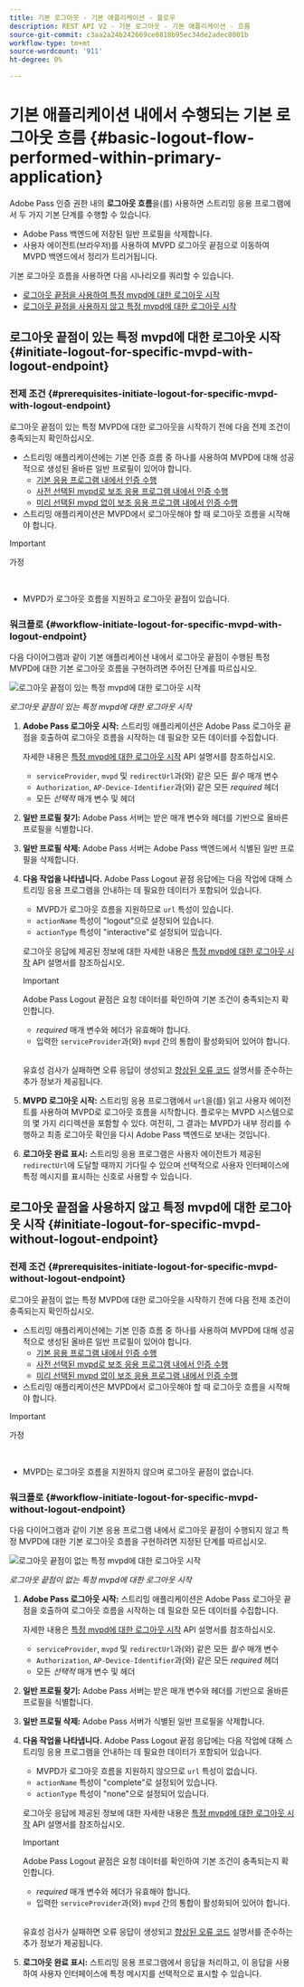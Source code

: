```yaml
---
title: 기본 로그아웃 - 기본 애플리케이션 - 플로우
description: REST API V2 - 기본 로그아웃 - 기본 애플리케이션 - 흐름
source-git-commit: c3aa2a24b242669ce0818b95ec34de2adec8001b
workflow-type: tm+mt
source-wordcount: '911'
ht-degree: 0%

---
```



# 기본 애플리케이션 내에서 수행되는 기본 로그아웃 흐름 {#basic-logout-flow-performed-within-primary-application}

Adobe Pass 인증 권한 내의 **로그아웃 흐름**&#x200B;을(를) 사용하면 스트리밍 응용 프로그램에서 두 가지 기본 단계를 수행할 수 있습니다.

* Adobe Pass 백엔드에 저장된 일반 프로필을 삭제합니다.
* 사용자 에이전트(브라우저)를 사용하여 MVPD 로그아웃 끝점으로 이동하여 MVPD 백엔드에서 정리가 트리거됩니다.

기본 로그아웃 흐름을 사용하면 다음 시나리오를 쿼리할 수 있습니다.

* [로그아웃 끝점을 사용하여 특정 mvpd에 대한 로그아웃 시작](#initiate-logout-for-specific-mvpd-with-logout-endpoint)
* [로그아웃 끝점을 사용하지 않고 특정 mvpd에 대한 로그아웃 시작](#initiate-logout-for-specific-mvpd-without-logout-endpoint)

## 로그아웃 끝점이 있는 특정 mvpd에 대한 로그아웃 시작 {#initiate-logout-for-specific-mvpd-with-logout-endpoint}

### 전제 조건 {#prerequisites-initiate-logout-for-specific-mvpd-with-logout-endpoint}

로그아웃 끝점이 있는 특정 MVPD에 대한 로그아웃을 시작하기 전에 다음 전제 조건이 충족되는지 확인하십시오.

* 스트리밍 애플리케이션에는 기본 인증 흐름 중 하나를 사용하여 MVPD에 대해 성공적으로 생성된 올바른 일반 프로필이 있어야 합니다.
   * [기본 응용 프로그램 내에서 인증 수행](../basic-flows/rest-api-v2-basic-authentication-primary-application-flow.md)
   * [사전 선택된 mvpd로 보조 응용 프로그램 내에서 인증 수행](../basic-flows/rest-api-v2-basic-authentication-secondary-application-flow.md)
   * [미리 선택된 mvpd 없이 보조 응용 프로그램 내에서 인증 수행](../basic-flows/rest-api-v2-basic-authentication-secondary-application-flow.md)
* 스트리밍 애플리케이션은 MVPD에서 로그아웃해야 할 때 로그아웃 흐름을 시작해야 합니다.

>[!IMPORTANT]
>
> 가정
>
> <br/>
> 
> * MVPD가 로그아웃 흐름을 지원하고 로그아웃 끝점이 있습니다.

### 워크플로 {#workflow-initiate-logout-for-specific-mvpd-with-logout-endpoint}

다음 다이어그램과 같이 기본 애플리케이션 내에서 로그아웃 끝점이 수행된 특정 MVPD에 대한 기본 로그아웃 흐름을 구현하려면 주어진 단계를 따르십시오.

![로그아웃 끝점이 있는 특정 mvpd에 대한 로그아웃 시작](../../../assets/rest-api-v2/flows/basic-flows/rest-api-v2-initiate-logout-within-primary-application-for-specific-mvpd-with-logout-endpoint.png)

*로그아웃 끝점이 있는 특정 mvpd에 대한 로그아웃 시작*

1. **Adobe Pass 로그아웃 시작:** 스트리밍 애플리케이션은 Adobe Pass 로그아웃 끝점을 호출하여 로그아웃 흐름을 시작하는 데 필요한 모든 데이터를 수집합니다.

   자세한 내용은 [특정 mvpd에 대한 로그아웃 시작](../../apis/logout-apis/rest-api-v2-logout-apis-initiate-logout-for-specific-mvpd.md) API 설명서를 참조하십시오.
   * `serviceProvider`, `mvpd` 및 `redirectUrl`과(와) 같은 모든 _필수_ 매개 변수
   * `Authorization`, `AP-Device-Identifier`과(와) 같은 모든 _required_ 헤더
   * 모든 _선택적_ 매개 변수 및 헤더

1. **일반 프로필 찾기:** Adobe Pass 서버는 받은 매개 변수와 헤더를 기반으로 올바른 프로필을 식별합니다.

1. **일반 프로필 삭제:** Adobe Pass 서버는 Adobe Pass 백엔드에서 식별된 일반 프로필을 삭제합니다.

1. **다음 작업을 나타냅니다.** Adobe Pass Logout 끝점 응답에는 다음 작업에 대해 스트리밍 응용 프로그램을 안내하는 데 필요한 데이터가 포함되어 있습니다.
   * MVPD가 로그아웃 흐름을 지원하므로 `url` 특성이 있습니다.
   * `actionName` 특성이 &quot;logout&quot;으로 설정되어 있습니다.
   * `actionType` 특성이 &quot;interactive&quot;로 설정되어 있습니다.

   로그아웃 응답에 제공된 정보에 대한 자세한 내용은 [특정 mvpd에 대한 로그아웃 시작](../../apis/logout-apis/rest-api-v2-logout-apis-initiate-logout-for-specific-mvpd.md) API 설명서를 참조하십시오.

   >[!IMPORTANT]
   >
   > Adobe Pass Logout 끝점은 요청 데이터를 확인하여 기본 조건이 충족되는지 확인합니다.
   >
   > * _required_ 매개 변수와 헤더가 유효해야 합니다.
   > * 입력한 `serviceProvider`과(와) `mvpd` 간의 통합이 활성화되어 있어야 합니다.
   >
   > <br/>
   > 
   > 유효성 검사가 실패하면 오류 응답이 생성되고 [향상된 오류 코드](../../../enhanced-error-codes.md) 설명서를 준수하는 추가 정보가 제공됩니다.

1. **MVPD 로그아웃 시작:** 스트리밍 응용 프로그램에서 `url`을(를) 읽고 사용자 에이전트를 사용하여 MVPD로 로그아웃 흐름을 시작합니다. 플로우는 MVPD 시스템으로의 몇 가지 리디렉션을 포함할 수 있다. 여전히, 그 결과는 MVPD가 내부 정리를 수행하고 최종 로그아웃 확인을 다시 Adobe Pass 백엔드로 보내는 것입니다.

1. **로그아웃 완료 표시:** 스트리밍 응용 프로그램은 사용자 에이전트가 제공된 `redirectUrl`에 도달할 때까지 기다릴 수 있으며 선택적으로 사용자 인터페이스에 특정 메시지를 표시하는 신호로 사용할 수 있습니다.

## 로그아웃 끝점을 사용하지 않고 특정 mvpd에 대한 로그아웃 시작 {#initiate-logout-for-specific-mvpd-without-logout-endpoint}

### 전제 조건 {#prerequisites-initiate-logout-for-specific-mvpd-without-logout-endpoint}

로그아웃 끝점이 없는 특정 MVPD에 대한 로그아웃을 시작하기 전에 다음 전제 조건이 충족되는지 확인하십시오.

* 스트리밍 애플리케이션에는 기본 인증 흐름 중 하나를 사용하여 MVPD에 대해 성공적으로 생성된 올바른 일반 프로필이 있어야 합니다.
   * [기본 응용 프로그램 내에서 인증 수행](../basic-flows/rest-api-v2-basic-authentication-primary-application-flow.md)
   * [사전 선택된 mvpd로 보조 응용 프로그램 내에서 인증 수행](../basic-flows/rest-api-v2-basic-authentication-secondary-application-flow.md)
   * [미리 선택된 mvpd 없이 보조 응용 프로그램 내에서 인증 수행](../basic-flows/rest-api-v2-basic-authentication-secondary-application-flow.md)
* 스트리밍 애플리케이션은 MVPD에서 로그아웃해야 할 때 로그아웃 흐름을 시작해야 합니다.

>[!IMPORTANT]
>
> 가정
>
> <br/>
> 
> * MVPD는 로그아웃 흐름을 지원하지 않으며 로그아웃 끝점이 없습니다.

### 워크플로 {#workflow-initiate-logout-for-specific-mvpd-without-logout-endpoint}

다음 다이어그램과 같이 기본 응용 프로그램 내에서 로그아웃 끝점이 수행되지 않고 특정 MVPD에 대한 기본 로그아웃 흐름을 구현하려면 지정된 단계를 따르십시오.

![로그아웃 끝점이 없는 특정 mvpd에 대한 로그아웃 시작](../../../assets/rest-api-v2/flows/basic-flows/rest-api-v2-initiate-logout-within-primary-application-for-specific-mvpd-without-logout-endpoint.png)

*로그아웃 끝점이 없는 특정 mvpd에 대한 로그아웃 시작*

1. **Adobe Pass 로그아웃 시작:** 스트리밍 애플리케이션은 Adobe Pass 로그아웃 끝점을 호출하여 로그아웃 흐름을 시작하는 데 필요한 모든 데이터를 수집합니다.

   자세한 내용은 [특정 mvpd에 대한 로그아웃 시작](../../apis/logout-apis/rest-api-v2-logout-apis-initiate-logout-for-specific-mvpd.md) API 설명서를 참조하십시오.
   * `serviceProvider`, `mvpd` 및 `redirectUrl`과(와) 같은 모든 _필수_ 매개 변수
   * `Authorization`, `AP-Device-Identifier`과(와) 같은 모든 _required_ 헤더
   * 모든 _선택적_ 매개 변수 및 헤더

1. **일반 프로필 찾기:** Adobe Pass 서버는 받은 매개 변수와 헤더를 기반으로 올바른 프로필을 식별합니다.

1. **일반 프로필 삭제:** Adobe Pass 서버가 식별된 일반 프로필을 삭제합니다.

1. **다음 작업을 나타냅니다.** Adobe Pass Logout 끝점 응답에는 다음 작업에 대해 스트리밍 응용 프로그램을 안내하는 데 필요한 데이터가 포함되어 있습니다.
   * MVPD가 로그아웃 흐름을 지원하지 않으므로 `url` 특성이 없습니다.
   * `actionName` 특성이 &quot;complete&quot;로 설정되어 있습니다.
   * `actionType` 특성이 &quot;none&quot;으로 설정되어 있습니다.

   로그아웃 응답에 제공된 정보에 대한 자세한 내용은 [특정 mvpd에 대한 로그아웃 시작](../../apis/logout-apis/rest-api-v2-logout-apis-initiate-logout-for-specific-mvpd.md) API 설명서를 참조하십시오.

   >[!IMPORTANT]
   >
   > Adobe Pass Logout 끝점은 요청 데이터를 확인하여 기본 조건이 충족되는지 확인합니다.
   >
   > * _required_ 매개 변수와 헤더가 유효해야 합니다.
   > * 입력한 `serviceProvider`과(와) `mvpd` 간의 통합이 활성화되어 있어야 합니다.
   >
   > <br/>
   > 
   > 유효성 검사가 실패하면 오류 응답이 생성되고 [향상된 오류 코드](../../../enhanced-error-codes.md) 설명서를 준수하는 추가 정보가 제공됩니다.

1. **로그아웃 완료 표시:** 스트리밍 응용 프로그램에서 응답을 처리하고, 이 응답을 사용하여 사용자 인터페이스에 특정 메시지를 선택적으로 표시할 수 있습니다.

